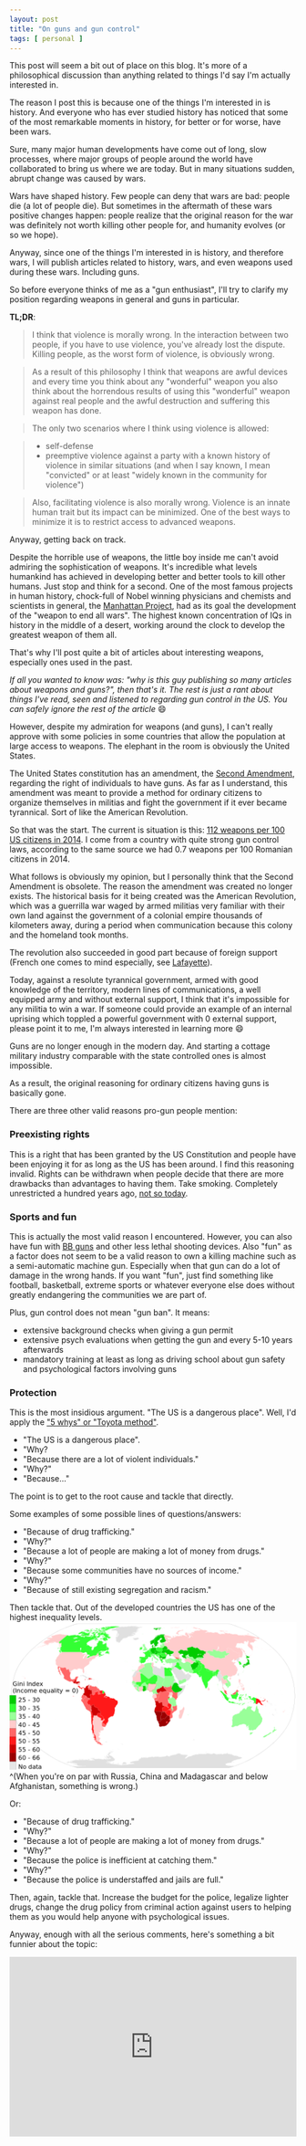 ```yaml
--- 
layout: post 
title: "On guns and gun control"
tags: [ personal ]
---
```


This post will seem a bit out of place on this blog. It's more of a philosophical discussion than anything related to
things I'd say I'm actually interested in.

The reason I post this is because one of the things I'm interested in is history. And everyone who has ever studied
history has noticed that some of the most remarkable moments in history, for better or for worse, have been wars.

Sure, many major human developments have come out of long, slow processes, where major groups of people around the world
have collaborated to bring us where we are today. But in many situations sudden, abrupt change was caused by wars.

Wars have shaped history. Few people can deny that wars are bad: people die (a lot of people die). But sometimes in the
aftermath of these wars positive changes happen: people realize that the original reason for the war was definitely not
worth killing other people for, and humanity evolves (or so we hope).

Anyway, since one of the things I'm interested in is history, and therefore wars, I will publish articles related to
history, wars, and even weapons used during these wars. Including guns.

So before everyone thinks of me as a "gun enthusiast", I'll try to clarify my position regarding weapons in general and
guns in particular.

**TL;DR**:

>I think that violence is morally wrong. In the interaction between two people, if you have to use violence, you've
already lost the dispute. Killing people, as the worst form of violence, is obviously wrong.

>As a result of this philosophy I think that weapons are awful devices and every time you think about any "wonderful"
weapon you also think about the horrendous results of using this "wonderful" weapon against real people and the awful
destruction and suffering this weapon has done.

>The only two scenarios where I think using violence is allowed:

>* self-defense
>* preemptive violence against a party with a known history of violence in similar situations (and when I say known, I
  mean "convicted" or at least "widely known in the community for violence")

>Also, facilitating violence is also morally wrong. Violence is an innate human trait but its impact can be minimized.
One of the best ways to minimize it is to restrict access to advanced weapons.

Anyway, getting back on track.

Despite the horrible use of weapons, the little boy inside me can't avoid admiring the sophistication of weapons. It's
incredible what levels humankind has achieved in developing better and better tools to kill other humans. Just stop and
think for a second. One of the most famous projects in human history, chock-full of Nobel winning physicians and
chemists and scientists in general, the [Manhattan Project](https://en.wikipedia.org/wiki/Manhattan_Project), had as its
goal the development of the "weapon to end all wars". The highest known concentration of IQs in history in the middle
of a desert, working around the clock to develop the greatest weapon of them all.

That's why I'll post quite a bit of articles about interesting weapons, especially ones used in the past.

*If all you wanted to know was: "why is this guy publishing so many articles about weapons and guns?", then that's it.
The rest is just a rant about things I've read, seen and listened to regarding gun control in the US. You can safely
ignore the rest of the article* :smile:

However, despite my admiration for weapons (and guns), I can't really approve with some policies in some countries that
allow the population at large access to weapons. The elephant in the room is obviously the United States.

The United States constitution has an amendment, the [Second
Amendment](https://en.wikipedia.org/wiki/Second_Amendment_to_the_United_States_Constitution), regarding the right of
individuals to have guns. As far as I understand, this amendment was meant to provide a method for ordinary citizens to
organize themselves in militias and fight the government if it ever became tyrannical. Sort of like the American
Revolution.

So that was the start. The current is situation is this: [112 weapons per 100 US citizens in
2014](https://en.wikipedia.org/wiki/Number_of_guns_per_capita_by_country). I come from a country with quite strong gun
control laws, according to the same source we had 0.7 weapons per 100 Romanian citizens in 2014.

What follows is obviously my opinion, but I personally think that the Second Amendment is obsolete. The reason the
amendment was created no longer exists. The historical basis for it being created was the American Revolution, which was
a guerrilla war waged by armed militias very familiar with their own land against the government of a colonial empire
thousands of kilometers away, during a period when communication because this colony and the homeland took months.

The revolution also succeeded in good part because of foreign support (French one comes to mind especially, see
[Lafayette](https://en.wikipedia.org/wiki/Gilbert_du_Motier,_Marquis_de_Lafayette)).

Today, against a resolute tyrannical government, armed with good knowledge of the territory, modern lines of
communications, a well equipped army and without external support, I think that it's impossible for any militia to win a
war. If someone could provide an example of an internal uprising which toppled a powerful government with 0 external
support, please point it to me, I'm always interested in learning more :smile:

Guns are no longer enough in the modern day. And starting a cottage military industry comparable with the state
controlled ones is almost impossible.

As a result, the original reasoning for ordinary citizens having guns is basically gone.

There are three other valid reasons pro-gun people mention:

### Preexisting rights

This is a right that has been granted by the US Constitution and people have been enjoying it for as long as the US has
been around. I find this reasoning invalid. Rights can be withdrawn when people decide that there are more drawbacks
than advantages to having them. Take smoking. Completely unrestricted a hundred years ago, [not so
today](https://en.wikipedia.org/wiki/List_of_smoking_bans_in_the_United_States).

### Sports and fun

This is actually the most valid reason I encountered. However, you can also have fun with [BB
guns](https://en.wikipedia.org/wiki/BB_gun) and other less lethal shooting devices. Also "fun" as a factor does not seem
to be a valid reason to own a killing machine such as a semi-automatic machine gun. Especially when that gun can do a
lot of damage in the wrong hands. If you want "fun", just find something like football, basketball, extreme sports or
whatever everyone else does without greatly endangering the communities we are part of.

Plus, gun control does not mean "gun ban". It means:

* extensive background checks when giving a gun permit
* extensive psych evaluations when getting the gun and every 5-10 years afterwards
* mandatory training at least as long as driving school about gun safety and psychological factors involving guns

### Protection

This is the most insidious argument. "The US is a dangerous place". Well, I'd apply the ["5 whys" or "Toyota
method"](https://en.wikipedia.org/wiki/5_Whys).

* "The US is a dangerous place".
* "Why?
* "Because there are a lot of violent individuals."
* "Why?"
* "Because..."

The point is to get to the root cause and tackle that directly.

Some examples of some possible lines of questions/answers:

* "Because of drug trafficking."
* "Why?"
* "Because a lot of people are making a lot of money from drugs."
* "Why?"
* "Because some communities have no sources of income."
* "Why?"
* "Because of still existing segregation and racism."

Then tackle that. Out of the developed countries the US has one of the highest inequality levels.
![Gini Index Map](/images/posts/gun-control/gini.png)
^(When you're on par with Russia, China and Madagascar and below Afghanistan, something is wrong.)

Or:

* "Because of drug trafficking."
* "Why?"
* "Because a lot of people are making a lot of money from drugs."
* "Why?"
* "Because the police is inefficient at catching them."
* "Why?"
* "Because the police is understaffed and jails are full."

Then, again, tackle that. Increase the budget for the police, legalize lighter drugs, change the drug policy from
criminal action against users to helping them as you would help anyone with psychological issues.

Anyway, enough with all the serious comments, here's something a bit funnier about the topic:
<iframe width="100%" height="315" src="https://www.youtube.com/embed/bHY48Q2UBVk" frameborder="0" allowfullscreen></iframe>
